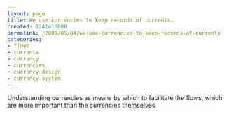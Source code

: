```yaml
---
layout: page
title: We use currencies to keep records of currents…
created: 1241416800
permalink: /2009/05/04/we-use-currencies-to-keep-records-of-currents
categories:
- flows
- currents
- currency
- currencies
- currency design
- currency system
---
```

Understanding currencies as means by which to facilitate the flows, which are more important than the currencies themselves